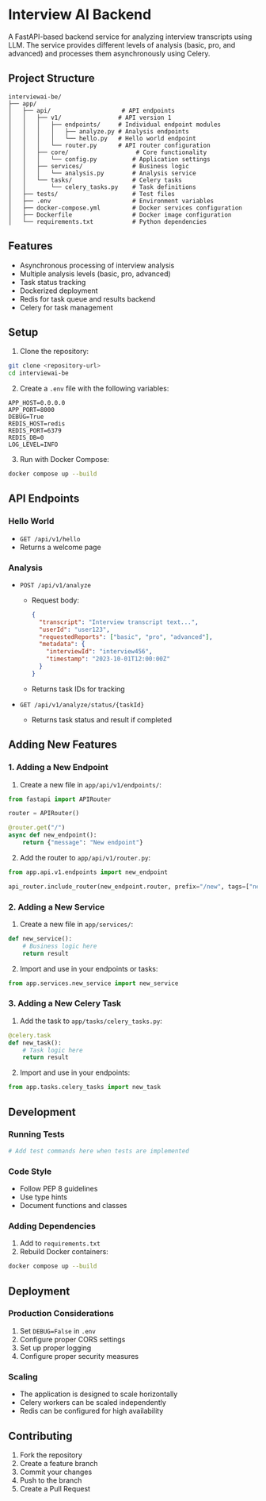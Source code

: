 # Interview AI Backend

A FastAPI-based backend service for analyzing interview transcripts using LLM. The service provides different levels of analysis (basic, pro, and advanced) and processes them asynchronously using Celery.

## Project Structure

```
interviewai-be/
├── app/
│   ├── api/                    # API endpoints
│   │   ├── v1/                # API version 1
│   │   │   ├── endpoints/     # Individual endpoint modules
│   │   │   │   ├── analyze.py # Analysis endpoints
│   │   │   │   └── hello.py   # Hello world endpoint
│   │   │   └── router.py      # API router configuration
│   │   ├── core/                   # Core functionality
│   │   │   └── config.py          # Application settings
│   │   ├── services/              # Business logic
│   │   │   └── analysis.py        # Analysis service
│   │   └── tasks/                 # Celery tasks
│   │       └── celery_tasks.py    # Task definitions
│   ├── tests/                     # Test files
│   ├── .env                       # Environment variables
│   ├── docker-compose.yml         # Docker services configuration
│   ├── Dockerfile                 # Docker image configuration
│   └── requirements.txt           # Python dependencies
```

## Features

- Asynchronous processing of interview analysis
- Multiple analysis levels (basic, pro, advanced)
- Task status tracking
- Dockerized deployment
- Redis for task queue and results backend
- Celery for task management

## Setup

1. Clone the repository:
```bash
git clone <repository-url>
cd interviewai-be
```

2. Create a `.env` file with the following variables:
```env
APP_HOST=0.0.0.0
APP_PORT=8000
DEBUG=True
REDIS_HOST=redis
REDIS_PORT=6379
REDIS_DB=0
LOG_LEVEL=INFO
```

3. Run with Docker Compose:
```bash
docker compose up --build
```

## API Endpoints

### Hello World
- `GET /api/v1/hello`
- Returns a welcome page

### Analysis
- `POST /api/v1/analyze`
  - Request body:
    ```json
    {
      "transcript": "Interview transcript text...",
      "userId": "user123",
      "requestedReports": ["basic", "pro", "advanced"],
      "metadata": {
        "interviewId": "interview456",
        "timestamp": "2023-10-01T12:00:00Z"
      }
    }
    ```
  - Returns task IDs for tracking

- `GET /api/v1/analyze/status/{taskId}`
  - Returns task status and result if completed

## Adding New Features

### 1. Adding a New Endpoint

1. Create a new file in `app/api/v1/endpoints/`:
```python
from fastapi import APIRouter

router = APIRouter()

@router.get("/")
async def new_endpoint():
    return {"message": "New endpoint"}
```

2. Add the router to `app/api/v1/router.py`:
```python
from app.api.v1.endpoints import new_endpoint

api_router.include_router(new_endpoint.router, prefix="/new", tags=["new"])
```

### 2. Adding a New Service

1. Create a new file in `app/services/`:
```python
def new_service():
    # Business logic here
    return result
```

2. Import and use in your endpoints or tasks:
```python
from app.services.new_service import new_service
```

### 3. Adding a New Celery Task

1. Add the task to `app/tasks/celery_tasks.py`:
```python
@celery.task
def new_task():
    # Task logic here
    return result
```

2. Import and use in your endpoints:
```python
from app.tasks.celery_tasks import new_task
```

## Development

### Running Tests
```bash
# Add test commands here when tests are implemented
```

### Code Style
- Follow PEP 8 guidelines
- Use type hints
- Document functions and classes

### Adding Dependencies
1. Add to `requirements.txt`
2. Rebuild Docker containers:
```bash
docker compose up --build
```

## Deployment

### Production Considerations
1. Set `DEBUG=False` in `.env`
2. Configure proper CORS settings
3. Set up proper logging
4. Configure proper security measures

### Scaling
- The application is designed to scale horizontally
- Celery workers can be scaled independently
- Redis can be configured for high availability

## Contributing
1. Fork the repository
2. Create a feature branch
3. Commit your changes
4. Push to the branch
5. Create a Pull Request
